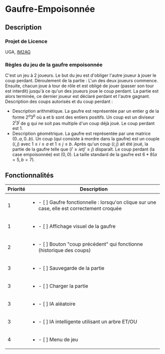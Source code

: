 # Gaufre-Empoisonnée


## Description 
### Projet de Licence
UGA, [IM2AG](https://im2ag.univ-grenoble-alpes.fr/)

### Règles du jeu de la gaufre empoisonnée
C'est un jeu à 2 joueurs. Le but du jeu est d'obliger l'autre joueur à jouer le coup perdant. 
Déroulement de la partie :
L'un des deux joueurs commence. Ensuite, chacun joue à tour de rôle et est obligé de jouer (passer son tour est interdit) jusqu'à ce qu'un des joueurs joue le coup perdant. La partie est alors terminée, ce dernier joueur est déclaré perdant et l'autre gagnant.
Description des coups autorisés et du coup perdant :
- Description arithmétique. La gaufre est représentée par un entier g de la forme $2^a3^b$ où a et b sont des entiers positifs. Un coup est un diviseur $2^i3^j$ de g qui ne soit pas multiple d'un coup déjà joué. Le coup perdant est 1.
- Description géométrique. La gaufre est représentée par une matrice $(0..a, 0..b)$. Un coup (qui consiste à mordre dans la gaufre) est un couple $(i, j)$ avec $1≤i≤a$ et $1≤j≤b$. Après qu'un coup $(i; j)$ ait été joué, la partie de la gaufre telle que  $(i'≥i et j'≥j)$ disparaît. Le coup perdant (la case empoisonnée) est $(0, 0)$.
La taille standard de la gaufre est $6*8 (a=5, b=7)$.


## Fonctionnalités

| Priorité | Description |
| --- | --- |
| 1 | <ul><li> - [ ] Gaufre fonctionnelle : lorsqu'on clique sur une case, elle est correctement croquée </li></ul>
| 1 | <ul><li> - [ ] Affichage visuel de la gaufre                                                       </li></ul>
| 2 | <ul><li> - [ ] Bouton "coup précédent" qui fonctionne (historique des coups)                       </li></ul>
| 3 | <ul><li> - [ ] Sauvegarde de la partie                                                             </li></ul>
| 3 | <ul><li> - [ ] Charger la partie                                                                   </li></ul>
| 3 | <ul><li> - [ ] IA aléatoire                                                                        </li></ul>
| 3 | <ul><li> - [ ] IA intelligente utilisant un arbre ET/OU                                            </li></ul>
| 4 | <ul><li> - [ ] Menu de jeu                                                                         </li></ul>
